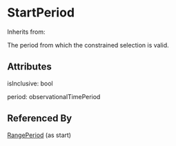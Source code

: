 
# StartPeriod

Inherits from: [](..//.md)



The period from which the constrained selection is valid.

## Attributes

isInclusive: bool

period: observationalTimePeriod





## Referenced By

[RangePeriod](RangePeriod.md) (as start)


